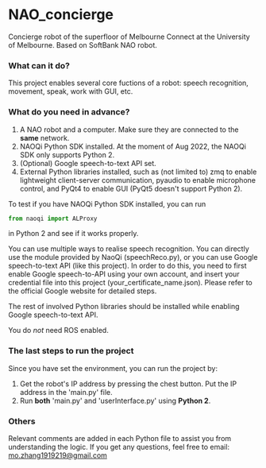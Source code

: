 # NAO_concierge
Concierge robot of the superfloor of Melbourne Connect at the University of Melbourne. Based on SoftBank NAO robot.

### What can it do?
This project enables several core fuctions of a robot: speech recognition, movement, speak, work with GUI, etc.

### What do you need in advance?
1. A NAO robot and a computer. Make sure they are connected to the **same** network.
2. NAOQi Python SDK installed. At the moment of Aug 2022, the NAOQi SDK only supports Python 2.
3. (Optional) Google speech-to-text API set.
4. External Python libraries installed, such as (not limited to) zmq to enable lightweight client-server communication, pyaudio to enable microphone control, and PyQt4 to enable GUI (PyQt5 doesn't support Python 2).

To test if you have NAOQi Python SDK installed, you can run 
```python
from naoqi import ALProxy
```
in Python 2 and see if it works properly.

You can use multiple ways to realise speech recognition. You can directly use the module provided by NaoQi (speechReco.py), or you can use Google speech-to-text API (like this project). In order to do this, you need to first enable Google speech-to-API using your own account, and insert your credential file into this project (your_certificate_name.json). Please refer to the official Google website for detailed steps.

The rest of involved Python libraries should be installed while enabling Google speech-to-text API.

You do *not* need ROS enabled.

### The last steps to run the project
Since you have set the environment, you can run the project by:
1. Get the robot's IP address by pressing the chest button. Put the IP address in the 'main.py' file.
2. Run **both** 'main.py' and 'userInterface.py' using **Python 2**.

### Others
Relevant comments are added in each Python file to assist you from understanding the logic.
If you get any questions, feel free to email: mo.zhang1919219@gmail.com
